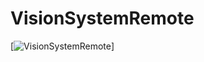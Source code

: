 # VisionSystemRemote
[![VisionSystemRemote](https://github.com/umdenes100/VisionSystemRemote/blob/Update-objectives-2019/VisionSystemRemoteScreenshot.png)]
